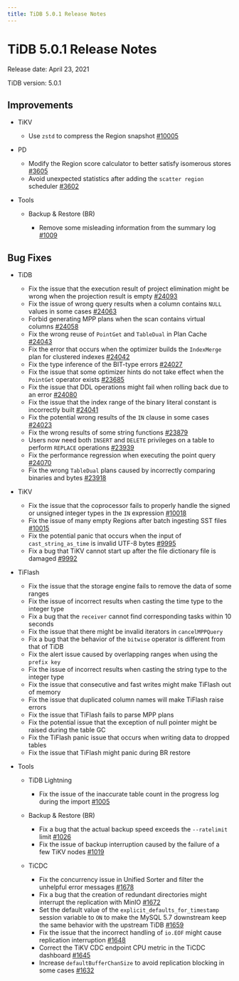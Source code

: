 ```yaml
---
title: TiDB 5.0.1 Release Notes
---
```


# TiDB 5.0.1 Release Notes

Release date: April 23, 2021

TiDB version: 5.0.1

## Improvements

+ TiKV

    - Use `zstd` to compress the Region snapshot [#10005](https://github.com/tikv/tikv/pull/10005)

+ PD

    - Modify the Region score calculator to better satisfy isomerous stores [#3605](https://github.com/pingcap/pd/pull/3605)
    - Avoid unexpected statistics after adding the `scatter region` scheduler [#3602](https://github.com/pingcap/pd/pull/3602)

+ Tools

    + Backup & Restore (BR)

        - Remove some misleading information from the summary log [#1009](https://github.com/pingcap/br/pull/1009)

## Bug Fixes

+ TiDB

    - Fix the issue that the execution result of project elimination might be wrong when the projection result is empty [#24093](https://github.com/pingcap/tidb/pull/24093)
    - Fix the issue of wrong query results when a column contains `NULL` values in some cases [#24063](https://github.com/pingcap/tidb/pull/24063)
    - Forbid generating MPP plans when the scan contains virtual columns [#24058](https://github.com/pingcap/tidb/pull/24058)
    - Fix the wrong reuse of `PointGet` and `TableDual` in Plan Cache [#24043](https://github.com/pingcap/tidb/pull/24043)
    - Fix the error that occurs when the optimizer builds the `IndexMerge` plan for clustered indexes [#24042](https://github.com/pingcap/tidb/pull/24042)
    - Fix the type inference of the BIT-type errors [#24027](https://github.com/pingcap/tidb/pull/24027)
    - Fix the issue that some optimizer hints do not take effect when the `PointGet` operator exists [#23685](https://github.com/pingcap/tidb/pull/23685)
    - Fix the issue that DDL operations might fail when rolling back due to an error [#24080](https://github.com/pingcap/tidb/pull/24080)
    - Fix the issue that the index range of the binary literal constant is incorrectly built [#24041](https://github.com/pingcap/tidb/pull/24041)
    - Fix the potential wrong results of the `IN` clause in some cases [#24023](https://github.com/pingcap/tidb/pull/24023)
    - Fix the wrong results of some string functions  [#23879](https://github.com/pingcap/tidb/pull/23879)
    - Users now need both `INSERT` and `DELETE` privileges on a table to perform `REPLACE` operations [#23939](https://github.com/pingcap/tidb/pull/23939)
    - Fix the performance regression when executing the point query [#24070](https://github.com/pingcap/tidb/pull/24070)
    - Fix the wrong `TableDual` plans caused by incorrectly comparing binaries and bytes [#23918](https://github.com/pingcap/tidb/pull/23918)

+ TiKV

    - Fix the issue that the coprocessor fails to properly handle the signed or unsigned integer types in the `IN` expression [#10018](https://github.com/tikv/tikv/pull/10018)
    - Fix the issue of many empty Regions after batch ingesting SST files [#10015](https://github.com/tikv/tikv/pull/10015)
    - Fix the potential panic that occurs when the input of `cast_string_as_time` is invalid UTF-8 bytes [#9995](https://github.com/tikv/tikv/pull/9995)
    - Fix a bug that TiKV cannot start up after the file dictionary file is damaged [#9992](https://github.com/tikv/tikv/pull/9992)

+ TiFlash

    - Fix the issue that the storage engine fails to remove the data of some ranges
    - Fix the issue of incorrect results when casting the time type to the integer type
    - Fix a bug that the `receiver` cannot find corresponding tasks within 10 seconds
    - Fix the issue that there might be invalid iterators in `cancelMPPQuery`
    - Fix a bug that the behavior of the `bitwise` operator is different from that of TiDB
    - Fix the alert issue caused by overlapping ranges when using the `prefix key`
    - Fix the issue of incorrect results when casting the string type to the integer type
    - Fix the issue that consecutive and fast writes might make TiFlash out of memory
    - Fix the issue that duplicated column names will make TiFlash raise errors
    - Fix the issue that TiFlash fails to parse MPP plans
    - Fix the potential issue that the exception of null pointer might be raised during the table GC
    - Fix the TiFlash panic issue that occurs when writing data to dropped tables
    - Fix the issue that TiFlash might panic during BR restore

+ Tools

    + TiDB Lightning

        - Fix the issue of the inaccurate table count in the progress log during the import [#1005](https://github.com/pingcap/br/pull/1005)

    + Backup & Restore (BR)

        - Fix a bug that the actual backup speed exceeds the `--ratelimit` limit [#1026](https://github.com/pingcap/br/pull/1026)
        - Fix the issue of backup interruption caused by the failure of a few TiKV nodes [#1019](https://github.com/pingcap/br/pull/1019)

    + TiCDC

        - Fix the concurrency issue in Unified Sorter and filter the unhelpful error messages [#1678](https://github.com/pingcap/ticdc/pull/1678)
        - Fix a bug that the creation of redundant directories might interrupt the replication with MinIO [#1672](https://github.com/pingcap/ticdc/pull/1672)
        - Set the default value of the `explicit_defaults_for_timestamp` session variable to `ON` to make the MySQL 5.7 downstream keep the same behavior with the upstream TiDB [#1659](https://github.com/pingcap/ticdc/pull/1659)
        - Fix the issue that the incorrect handling of `io.EOF` might cause replication interruption [#1648](https://github.com/pingcap/ticdc/pull/1648)
        - Correct the TiKV CDC endpoint CPU metric in the TiCDC dashboard [#1645](https://github.com/pingcap/ticdc/pull/1645)
        - Increase `defaultBufferChanSize` to avoid replication blocking in some cases [#1632](https://github.com/pingcap/ticdc/pull/1632)
